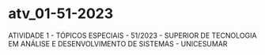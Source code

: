 # atv_01-51-2023
ATIVIDADE 1 - TÓPICOS ESPECIAIS - 51/2023 - SUPERIOR DE TECNOLOGIA EM ANÁLISE E DESENVOLVIMENTO DE SISTEMAS - UNICESUMAR 
